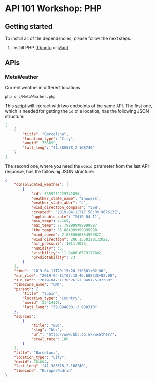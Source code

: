 # API 101 Workshop: PHP

## Getting started

To install all of the dependencies, please follow the next steps:

1. Install PHP [[Ubuntu](https://thishosting.rocks/install-php-on-ubuntu/) or [Mac](https://www.php.net/manual/en/install.macosx.php)]

## APIs

### MetaWeather

Current weather in different locations

```bash
php src/MetaWeather.php
```

This [script](src/MetaWeather.php) will interact with two endpoints of the same API. The first one, which is needed for getting the `id` of a location, has the following JSON structure:

```json
[
    {
        "title": "Barcelona",
        "location_type": "City",
        "woeid": 753692,
        "latt_long": "41.385578,2.168740"
    }
]
```

The second one, where you need the `woeid` parameter from the last API response, has the following JSON structure:

```json
{
    "consolidated_weather": [
        {
            "id": 5359211229741056,
            "weather_state_name": "Showers",
            "weather_state_abbr": "s",
            "wind_direction_compass": "SSW",
            "created": "2019-04-11T17:58:39.967613Z",
            "applicable_date": "2019-04-11",
            "min_temp": 6.165,
            "max_temp": 17.799999999999997,
            "the_temp": 16.884999999999998,
            "wind_speed": 2.0355806354595827,
            "wind_direction": 206.1558320132022,
            "air_pressure": 1011.0035,
            "humidity": 55,
            "visibility": 11.848616579177602,
            "predictability": 73
        }
    ],
    "time": "2019-04-11T20:15:20.219501+02:00",
    "sun_rise": "2019-04-11T07:18:46.688338+02:00",
    "sun_set": "2019-04-11T20:26:52.049175+02:00",
    "timezone_name": "LMT",
    "parent": {
        "title": "Spain",
        "location_type": "Country",
        "woeid": 23424950,
        "latt_long": "39.894890,-2.988310"
    },
    "sources": [
        {
            "title": "BBC",
            "slug": "bbc",
            "url": "http://www.bbc.co.uk/weather/",
            "crawl_rate": 180
        }
    ],
    "title": "Barcelona",
    "location_type": "City",
    "woeid": 753692,
    "latt_long": "41.385578,2.168740",
    "timezone": "Europe/Madrid"
}
```
